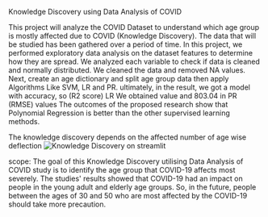 Knowledge Discovery using Data Analysis of COVID

This project will analyze the COVID Dataset to understand which age group is mostly affected due to COVID (Knowledge Discovery).
The data that will be studied has been gathered over a period of time.
In this project, we performed exploratory data analysis on the dataset features to determine how they are spread.
We analyzed each variable to check if data is cleaned and normally distributed.
We cleaned the data and removed NA values. Next, create an age dictionary and split age group data then apply Algorithms Like SVM, LR and PR.
ultimately, in the result, we got a model with accuracy, so (R2 score) LR We obtained value and 803.04 in PR (RMSE) values
The outcomes of the proposed research show that Polynomial Regression is better than the other supervised learning methods.

The knowledge discovery depends on the affected number of age wise deflection
![Knowledge Discovery  on streamlit](https://github.com/kadamvishu026/Knowledge-Discovery-Data-Analysis-of-COVID/assets/116078141/9c9ef346-1fe5-4212-99b5-5cf745001252)

scope:
The goal of this Knowledge Discovery utilising Data Analysis of COVID study is to identify the
age group that COVID-19 affects most severely.
The studies' results showed that COVID-19 had an impact on people in the young adult and
elderly age groups.
So, in the future, people between the ages of 30 and 50 who are most affected by the COVID-19
should take more precaution.

